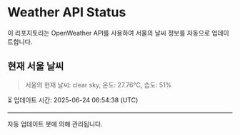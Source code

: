
# Weather API Status

이 리포지토리는 OpenWeather API를 사용하여 서울의 날씨 정보를 자동으로 업데이트합니다.

## 현재 서울 날씨
> 서울의 현재 날씨: clear sky, 온도: 27.76°C, 습도: 51%

⏳ 업데이트 시간: 2025-06-24 06:54:38 (UTC)

---
자동 업데이트 봇에 의해 관리됩니다.
